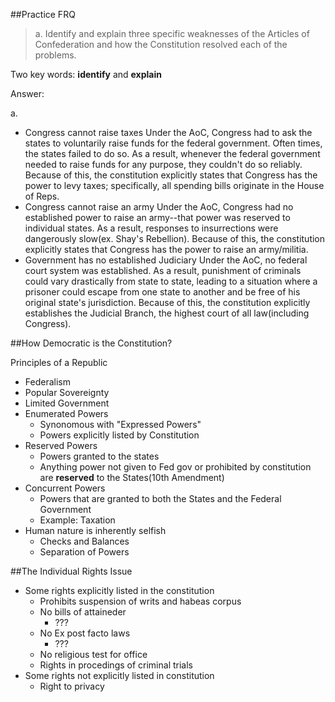 ##Practice FRQ  
>a. Identify and explain three specific weaknesses of the Articles of Confederation and how the Constitution resolved each of the problems.

Two key words: **identify** and **explain**

Answer:

a.

  * Congress cannot raise taxes Under the AoC, Congress had to ask the states to voluntarily raise funds for the federal government.  Often times, the states failed to do so.  As a result, whenever the federal government needed to raise funds for any purpose, they couldn't do so reliably.  Because of this, the constitution explicitly states that Congress has the power to levy taxes; specifically, all spending bills originate in the House of Reps.
  * Congress cannot raise an army Under the AoC, Congress had no established power to raise an army--that power was reserved to individual states.  As a result, responses to insurrections were dangerously slow(ex. Shay's Rebellion).  Because of this, the constitution explicitly states that Congress has the power to raise an army/militia.
  * Government has no established Judiciary Under the AoC, no federal court system was established.  As a result, punishment of criminals could vary drastically from state to state, leading to a situation where a prisoner could escape from one state to another and be free of his original state's jurisdiction.  Because of this, the constitution explicitly establishes the Judicial Branch, the highest court of all law(including Congress).

##How Democratic is the Constitution?

Principles of a Republic

  - Federalism
  - Popular Sovereignty
  - Limited Government
  - Enumerated Powers
    * Synonomous with "Expressed Powers"
    * Powers explicitly listed by Constitution
  - Reserved Powers
    * Powers granted to the states
    * Anything power not given to Fed gov or prohibited by constitution are **reserved** to the States(10th Amendment)
  - Concurrent Powers
    * Powers that are granted to both the States and the Federal Government
    * Example: Taxation
  - Human nature is inherently selfish
    * Checks and Balances
    * Separation of Powers

##The Individual Rights Issue

  - Some rights explicitly listed in the constitution
    * Prohibits suspension of writs and habeas corpus
    * No bills of attaineder
      + ???
    * No Ex post facto laws
      + ???
    * No religious test for office
    * Rights in procedings of criminal trials
  - Some rights not explicitly listed in constitution
    * Right to privacy

